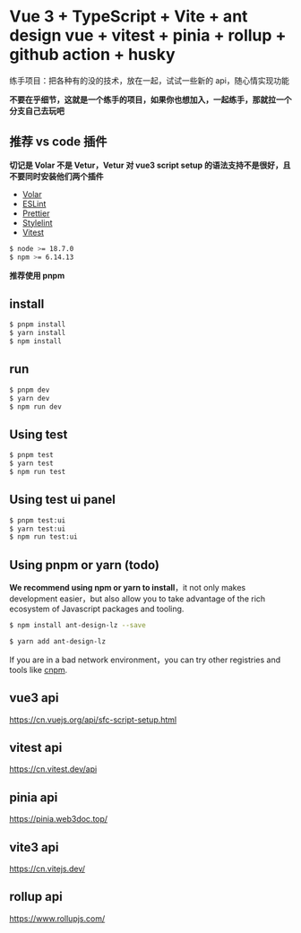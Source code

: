 # Vue 3 + TypeScript + Vite + ant design vue + vitest + pinia + rollup + github action + husky

练手项目：把各种有的没的技术，放在一起，试试一些新的 api，随心情实现功能

**不要在乎细节，这就是一个练手的项目，如果你也想加入，一起练手，那就拉一个分支自己去玩吧**

## 推荐 vs code 插件

**切记是 Volar 不是 Vetur，Vetur 对 vue3 script setup 的语法支持不是很好，且不要同时安装他们两个插件**

- [Volar](https://marketplace.visualstudio.com/items?itemName=Vue.volar)
- [ESLint](https://marketplace.visualstudio.com/items?itemName=dbaeumer.vscode-eslint)
- [Prettier](https://marketplace.visualstudio.com/items?itemName=esbenp.prettier-vscode)
- [Stylelint](https://marketplace.visualstudio.com/items?itemName=stylelint.vscode-stylelint)
- [Vitest](https://marketplace.visualstudio.com/items?itemName=ZixuanChen.vitest-explorer)

```bash
$ node >= 18.7.0
$ npm >= 6.14.13
```

**推荐使用 pnpm**

## install

```bash
$ pnpm install
$ yarn install
$ npm install
```

## run

```bash
$ pnpm dev
$ yarn dev
$ npm run dev
```

## Using test

```bash
$ pnpm test
$ yarn test
$ npm run test
```

## Using test ui panel

```bash
$ pnpm test:ui
$ yarn test:ui
$ npm run test:ui
```

## Using pnpm or yarn (todo)

**We recommend using npm or yarn to install**，it not only makes development easier，but also allow you to take advantage of the rich ecosystem of Javascript packages and tooling.

```bash
$ npm install ant-design-lz --save
```

```bash
$ yarn add ant-design-lz
```

If you are in a bad network environment，you can try other registries and tools like [cnpm](https://github.com/cnpm/cnpm).

## vue3 api

https://cn.vuejs.org/api/sfc-script-setup.html

## vitest api

https://cn.vitest.dev/api

## pinia api

https://pinia.web3doc.top/

## vite3 api

https://cn.vitejs.dev/

## rollup api

https://www.rollupjs.com/
